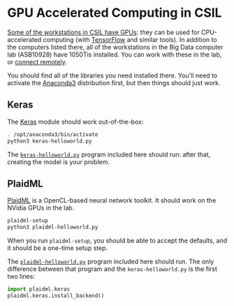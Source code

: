 # GPU Accelerated Computing in CSIL

[Some of the workstations in CSIL have GPUs](http://www.sfu.ca/computing/about/support/csil/hardware.html): they can be used for CPU-accelerated computing (with [TensorFlow](https://www.tensorflow.org/) and similar tools).
In addition to the computers listed there, all of the workstations in the Big Data computer lab (ASB10928) have 1050Tis installed.
You can work with these in the lab, or [connect remotely](csil-remote.md).

You should find all of the libraries you need installed there. You'll need to activate the [Anaconda3](https://www.anaconda.com/distribution/) distribution first, but then things should just work.


## Keras

The [Keras](https://keras.io/) module should work out-of-the-box:
```bash
. /opt/anaconda3/bin/activate
python3 keras-helloworld.py
```
The [```keras-helloworld.py```](keras-helloworld.py) program included here should run: after that, creating the model is your problem.


## PlaidML

[PlaidML](https://github.com/plaidml/plaidml) is a OpenCL-based neural network toolkit. It should work on the NVidia GPUs in the lab.
```bash
plaidml-setup
python3 plaidml-helloworld.py
```

When you run `plaidml-setup`, you should be able to accept the defaults, and it should be a one-time setup step.

The [`plaidml-helloworld.py`](plaidml-helloworld.py) program included here should run. The only difference between that program and the `keras-helloworld.py` is the first two lines:
```python
import plaidml.keras
plaidml.keras.install_backend()
```
